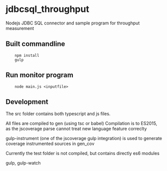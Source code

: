 # jdbcsql_throughput
Nodejs JDBC SQL connector and sample program for throughput measurement

## Built commandline

```
    npm install
    gulp
```

## Run monitor program 

```
    node main.js <inputfile>
```


## Development

The src folder contains both typescript and js files.

All files are compiled to gen  (using tsc or babel)
Compilation is to ES2015, as the jscoverage parse cannot treat new language
feature correclty

gulp-instrument (one of the jscoverage gulp integration) is used to generate
coverage instrumented sources in gen_cov

Currently the test folder is not compiled, but contains directly es6 modules

gulp, gulp-watch


